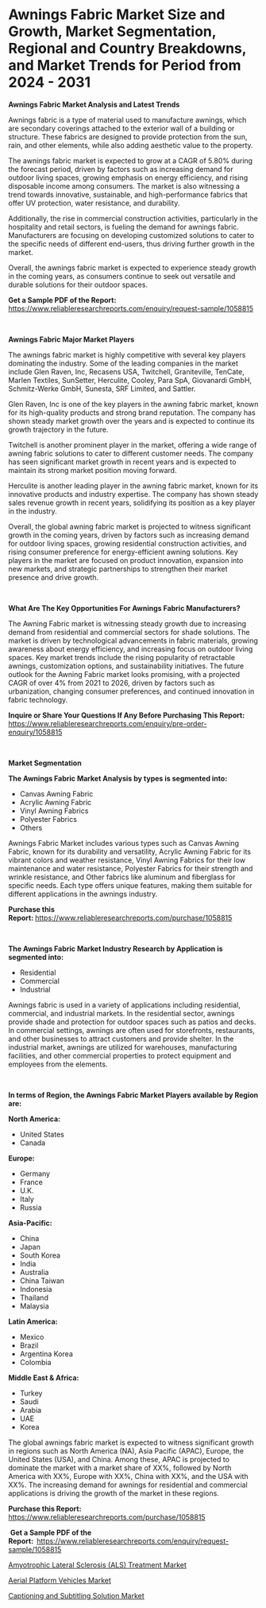 <p><h1>Awnings Fabric Market Size and Growth, Market Segmentation, Regional and Country Breakdowns, and Market Trends for Period from 2024 -  2031</h1></p><p><strong>Awnings Fabric Market Analysis and Latest Trends</strong></p>
<p><p>Awnings fabric is a type of material used to manufacture awnings, which are secondary coverings attached to the exterior wall of a building or structure. These fabrics are designed to provide protection from the sun, rain, and other elements, while also adding aesthetic value to the property.</p><p>The awnings fabric market is expected to grow at a CAGR of 5.80% during the forecast period, driven by factors such as increasing demand for outdoor living spaces, growing emphasis on energy efficiency, and rising disposable income among consumers. The market is also witnessing a trend towards innovative, sustainable, and high-performance fabrics that offer UV protection, water resistance, and durability.</p><p>Additionally, the rise in commercial construction activities, particularly in the hospitality and retail sectors, is fueling the demand for awnings fabric. Manufacturers are focusing on developing customized solutions to cater to the specific needs of different end-users, thus driving further growth in the market.</p><p>Overall, the awnings fabric market is expected to experience steady growth in the coming years, as consumers continue to seek out versatile and durable solutions for their outdoor spaces.</p></p>
<p><strong>Get a Sample PDF of the Report:&nbsp;</strong> <a href="https://www.reliableresearchreports.com/enquiry/request-sample/1058815">https://www.reliableresearchreports.com/enquiry/request-sample/1058815</a></p>
<p>&nbsp;</p>
<p><strong>Awnings Fabric Major Market Players</strong></p>
<p><p>The awnings fabric market is highly competitive with several key players dominating the industry. Some of the leading companies in the market include Glen Raven, Inc, Recasens USA, Twitchell, Graniteville, TenCate, Marlen Textiles, SunSetter, Herculite, Cooley, Para SpA, Giovanardi GmbH, Schmitz-Werke GmbH, Sunesta, SRF Limited, and Sattler. </p><p>Glen Raven, Inc is one of the key players in the awning fabric market, known for its high-quality products and strong brand reputation. The company has shown steady market growth over the years and is expected to continue its growth trajectory in the future. </p><p>Twitchell is another prominent player in the market, offering a wide range of awning fabric solutions to cater to different customer needs. The company has seen significant market growth in recent years and is expected to maintain its strong market position moving forward. </p><p>Herculite is another leading player in the awning fabric market, known for its innovative products and industry expertise. The company has shown steady sales revenue growth in recent years, solidifying its position as a key player in the industry. </p><p>Overall, the global awning fabric market is projected to witness significant growth in the coming years, driven by factors such as increasing demand for outdoor living spaces, growing residential construction activities, and rising consumer preference for energy-efficient awning solutions. Key players in the market are focused on product innovation, expansion into new markets, and strategic partnerships to strengthen their market presence and drive growth.</p></p>
<p>&nbsp;</p>
<p><strong>What Are The Key Opportunities For Awnings Fabric Manufacturers?</strong></p>
<p><p>The Awning Fabric market is witnessing steady growth due to increasing demand from residential and commercial sectors for shade solutions. The market is driven by technological advancements in fabric materials, growing awareness about energy efficiency, and increasing focus on outdoor living spaces. Key market trends include the rising popularity of retractable awnings, customization options, and sustainability initiatives. The future outlook for the Awning Fabric market looks promising, with a projected CAGR of over 4% from 2021 to 2026, driven by factors such as urbanization, changing consumer preferences, and continued innovation in fabric technology.</p></p>
<p><strong>Inquire or Share Your Questions If Any Before Purchasing This Report:</strong> <a href="https://www.reliableresearchreports.com/enquiry/pre-order-enquiry/1058815">https://www.reliableresearchreports.com/enquiry/pre-order-enquiry/1058815</a></p>
<p>&nbsp;</p>
<p><strong>Market Segmentation</strong></p>
<p><strong>The Awnings Fabric Market Analysis by types is segmented into:</strong></p>
<p><ul><li>Canvas Awning Fabric</li><li>Acrylic Awning Fabric</li><li>Vinyl Awning Fabrics</li><li>Polyester Fabrics</li><li>Others</li></ul></p>
<p><p>Awnings Fabric Market includes various types such as Canvas Awning Fabric, known for its durability and versatility, Acrylic Awning Fabric for its vibrant colors and weather resistance, Vinyl Awning Fabrics for their low maintenance and water resistance, Polyester Fabrics for their strength and wrinkle resistance, and Other fabrics like aluminum and fiberglass for specific needs. Each type offers unique features, making them suitable for different applications in the awnings industry.</p></p>
<p><strong>Purchase this Report:&nbsp;</strong><a href="https://www.reliableresearchreports.com/purchase/1058815">https://www.reliableresearchreports.com/purchase/1058815</a></p>
<p>&nbsp;</p>
<p><strong>The Awnings Fabric Market Industry Research by Application is segmented into:</strong></p>
<p><ul><li>Residential</li><li>Commercial</li><li>Industrial</li></ul></p>
<p><p>Awnings fabric is used in a variety of applications including residential, commercial, and industrial markets. In the residential sector, awnings provide shade and protection for outdoor spaces such as patios and decks. In commercial settings, awnings are often used for storefronts, restaurants, and other businesses to attract customers and provide shelter. In the industrial market, awnings are utilized for warehouses, manufacturing facilities, and other commercial properties to protect equipment and employees from the elements.</p></p>
<p>&nbsp;</p>
<p><strong>In terms of Region, the Awnings Fabric Market Players available by Region are:</strong></p>
<p>
    <p> <strong> North America: </strong>
        <ul>
            <li>United States</li>
            <li>Canada</li>
        </ul>
        </p> 
    <p> <strong> Europe: </strong>
        <ul>
            <li>Germany</li>
            <li>France</li>
            <li>U.K.</li>
            <li>Italy</li>
            <li>Russia</li>
        </ul>
        </p> 
    <p> <strong> Asia-Pacific: </strong>
        <ul>
            <li>China</li>
            <li>Japan</li>
            <li>South Korea</li>
            <li>India</li>
            <li>Australia</li>
            <li>China Taiwan</li>
            <li>Indonesia</li>
            <li>Thailand</li>
            <li>Malaysia</li>
        </ul>
        </p> 
    <p> <strong> Latin America: </strong>
        <ul>
            <li>Mexico</li>
            <li>Brazil</li>
            <li>Argentina Korea</li>
            <li>Colombia</li>
        </ul>
        </p> 
    <p> <strong> Middle East & Africa: </strong>
        <ul>
            <li>Turkey</li>
            <li>Saudi</li>
            <li>Arabia</li>
            <li>UAE</li>
            <li>Korea</li>
        </ul>
    </p>
    </p>
<p><p>The global awnings fabric market is expected to witness significant growth in regions such as North America (NA), Asia Pacific (APAC), Europe, the United States (USA), and China. Among these, APAC is projected to dominate the market with a market share of XX%, followed by North America with XX%, Europe with XX%, China with XX%, and the USA with XX%. The increasing demand for awnings for residential and commercial applications is driving the growth of the market in these regions.</p></p>
<p><strong>Purchase this Report: </strong><a href="https://www.reliableresearchreports.com/purchase/1058815">https://www.reliableresearchreports.com/purchase/1058815</a></p>
<p>&nbsp;<strong>Get a Sample PDF of the Report:&nbsp;&nbsp;</strong><a href="https://www.reliableresearchreports.com/enquiry/request-sample/1058815">https://www.reliableresearchreports.com/enquiry/request-sample/1058815</a></p>
<p><strong></strong></p>
<p><p><a href="https://view.publitas.com/reportprime-1/amyotrophic-lateral-sclerosis-als-treatment-market-analysis-and-market-size-global-industry-overview-market-segmentation-and-forecast-2023-to-2030/">Amyotrophic Lateral Sclerosis (ALS) Treatment Market</a></p><p><a href="https://view.publitas.com/reportprime-1/aerial-platform-vehicles-market-challenges-opportunities-and-growth-drivers-and-major-market-players-forecasted-for-period-from-2023-2030/">Aerial Platform Vehicles Market</a></p><p><a href="https://view.publitas.com/reportprime-1/captioning-and-subtitling-solution-market-size-market-trends-and-growth-outlook-forecasted-for-period-from-2023-to-2030/">Captioning and Subtitling Solution Market</a></p></p>